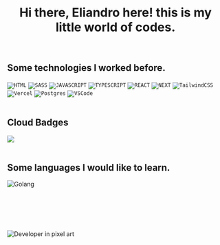 <h1 align="center">Hi there, Eliandro here!  this is my little world of codes.</h1>
<br>

<div align="left">
     <h2 align="left">Some technologies I worked before.</h2>
<code><img src="https://img.shields.io/badge/HTML5-E34F26?style=for-the-badge&logo=html5&logoColor=white" title="HTML"></code>
<code><img src="https://img.shields.io/badge/Sass-CC6699?style=for-the-badge&logo=sass&logoColor=white" title="SASS"></code> 
<code><img src="https://img.shields.io/badge/JavaScript-323330?style=for-the-badge&logo=javascript&logoColor=F7DF1E" title="JAVASCRIPT"></code> 
<code><img src="https://img.shields.io/badge/TypeScript-007ACC?style=for-the-badge&logo=typescript&logoColor=white" title="TYPESCRIPT"></code> 
<code><img src="https://img.shields.io/badge/React-20232A?style=for-the-badge&logo=react&logoColor=61DAFB" title="REACT"></code> 
<code><img src="https://img.shields.io/badge/next%20js-000000?style=for-the-badge&logo=nextdotjs&logoColor=white" title="NEXT"></code>
<code><img src="https://img.shields.io/badge/Tailwind_CSS-38B2AC?style=for-the-badge&logo=tailwind-css&logoColor=white" title="TailwindCSS"></code>
<code><img src="https://img.shields.io/badge/Vercel-000000?style=for-the-badge&logo=vercel&logoColor=white" title="Vercel"></code>
<code><img src="https://img.shields.io/badge/PostgreSQL-316192?style=for-the-badge&logo=postgresql&logoColor=white" title="Postgres"></code>
<code><img src="https://img.shields.io/badge/VSCode-0078D4?style=for-the-badge&logo=visual%20studio%20code&logoColor=white" title="VSCode"></code>
</div>
<br>
  <div align="left">
  <h2>Cloud Badges</h2>
  <code><img src="https://img.shields.io/badge/Amazon_AWS-FF9900?style=for-the-badge&logo=amazonaws&logoColor=white"></code>
  </div>
<br>
  <h2 align="left">Some languages I would like to learn.</h2>
<p align="left">
 <div align="left">
  <a><img src="https://img.shields.io/badge/go-%2300ADD8.svg?style=for-the-badge&logo=go&logoColor=white" title="Golang"></a>
 </div>
 <br>
 <br>
 <br>
 <br>
 <br>
<div align="left">

![Developer in pixel art](https://i.ibb.co/yh2LWb2/pixel-jeff-mario.gif)

</div>
